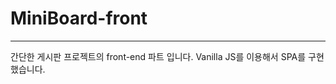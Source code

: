 # MiniBoard-front #
-------------------------------------------------

간단한 게시판 프로젝트의 front-end 파트 입니다. Vanilla JS를 이용해서 SPA를 구현했습니다.




